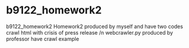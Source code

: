 # b9122_homework2
b9122_homework2
Homework2 produced by myself and have two codes crawl html with crisis of press release
/n
webcrawler.py produced by professor have crawl example
